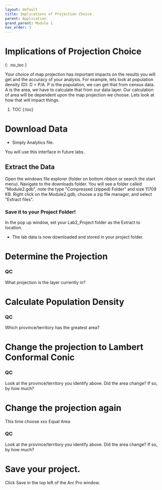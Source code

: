 ```yaml
---
layout: default
title: Implications of Projection Choice
parent: Application
grand_parent: Module 1
nav_order: 3
---
```


# Implications of Projection Choice
{: .no_toc }

Your choice of map projection has important impacts on the results you will get and the accuracy of your analysis.  For example, lets look at population density (D):
D = P/A.  P is the population, we can get that from census data.  A is the area, we have to calculate that from our data layer.  Our calculation of area will be dependent upon the map projection we choose.  Lets look at how that will impact things.  

1. TOC
{:toc}


# Download Data

- Simply Analytics file.

You will use this interface in future labs.

## Extract the Data

Open the windows file explorer (folder on bottom ribbon or search the start menu).  Navigate to the downloads folder.  You will see a folder called "Module2.gdb", note the type "Compressed (zipped) Folder" and size 11709 KB.  Right click on the Module2.gdb, choose a zip file manager, and select "Extract files".

### Save it to your Project Folder!

In the pop up window, set your Lab2_Project folder as the Extract to location.
* The lab data is now downloaded and stored in your project folder.


# Determine the Projection

### **QC**

What projection is the layer currently in?

# Calculate Population Density

### **QC**

Which province/territory has the greatest area?

# Change the projection to Lambert Conformal Conic

### **QC**

Look at the province/territory you identify above.  Did the area change?  If so, by how much?

# Change the projection again

This time choose xxx Equal Area

### **QC**

Look at the province/territory you identify above.  Did the area change?  If so, by how much?

# Save your project.

Click Save in the top left of the Arc Pro window.
